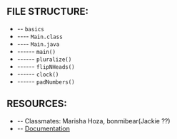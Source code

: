 ## FILE STRUCTURE:
* -- `basics`
* ---- `Main.class`
* ---- `Main.java`
* ------ `main()`
* ------ `pluralize()`
* ------ `flipNHeads()`
* ------ `clock()`
* ------ `padNumbers()`

## RESOURCES:
* -- Classmates: Marisha Hoza, bonmibear(Jackie ??)
* -- [Documentation](https://www.geeksforgeeks.org/java-math-random-method-examples/)